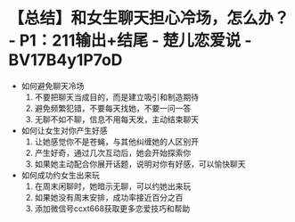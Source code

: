 # 【总结】和女生聊天担心冷场，怎么办？ - P1：211输出+结尾 - 楚儿恋爱说 - BV17B4y1P7oD

-   如何避免聊天冷场
    1.  不要把聊天当成目的，而是建立吸引和制造期待
    2.  避免频繁犯错，不要每天找她，不要一问一答
    3.  无聊不如不聊，信息不用每天发，主动结束聊天
-   如何让女生对你产生好感
    1.  让她感觉你不是苍蝇，与其他纠缠她的人区别开
    2.  产生好奇，通过几次互动后，她会开始探索你
    3.  如果她主动配合你展开话题，说明对你有好感，可以愉快聊天
-   如何成功约女生出来玩
    1.  在周末闲聊时，她暗示无聊，可以约她出来玩
    2.  如果她没有周末安排，成功率接近百分之百
    3.  添加微信号ccxt668获取更多恋爱技巧和帮助